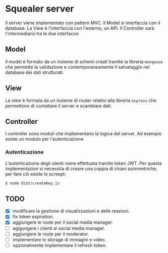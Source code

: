 # Squealer server
Il server viene implementato con pattern MVC. Il Model si interfaccia con il database. La View è l'interfaccia con l'esterno, un API. Il Controller sarà l'intermediario tra le due interfacce.

## Model
Il model è formato da un insieme di schemi creati tramite la libreria `mongoose` che permette la validazione e contemporaneamente il salvataggio nel database dei dati strutturati.

## View
La view è formata da un insieme di router relativi alla libreria `express` che permettono di contattare il server e scambiare dati.

## Controller
I controller sono moduli che implementano la logica del server. Ad esempio esiste un modulo per l'autenticazione.

### Autenticazione
L'autenticazione degli utenti viene effettuata tramite token JWT.
Per questa implementazion si necessita di creare una coppia di chiavi asimmetriche; per fare ciò esiste lo screept:
```bash
$ node dist/createKey.js
```

## TODO
- [X] modificare la gestione di visualizzazioni e delle reazioni.
- [X] fix token expiration.
- [X] aggiungere le route per il social media manager.
- [ ] agigungere i clienti ai social media manager.
- [ ] aggiungere le route per il moderator.
- [ ] implementare lo storage di immagini e video.
- [ ] opzionalmente implementare il refresh token.
